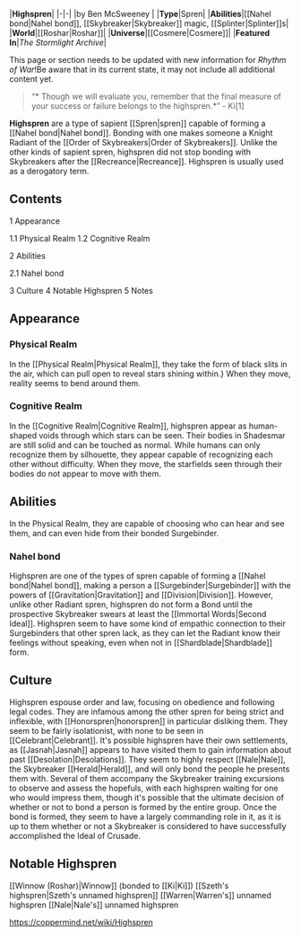 |**Highspren**|
|-|-|
|by  Ben McSweeney |
|**Type**|Spren|
|**Abilities**|[[Nahel bond\|Nahel bond]], [[Skybreaker\|Skybreaker]] magic, [[Splinter\|Splinter]]s|
|**World**|[[Roshar\|Roshar]]|
|**Universe**|[[Cosmere\|Cosmere]]|
|**Featured In**|*The Stormlight Archive*|

This page or section needs to be updated with new information for *Rhythm of War*!Be aware that in its current state, it may not include all additional content yet.

>“* Though we will evaluate you, remember that the final measure of your success or failure belongs to the highspren.*”
\- Ki[1]


**Highspren** are a type of sapient [[Spren\|spren]] capable of forming a [[Nahel bond\|Nahel bond]]. Bonding with one makes someone a Knight Radiant of the [[Order of Skybreakers\|Order of Skybreakers]]. Unlike the other kinds of sapient spren, highspren did not stop bonding with Skybreakers after the [[Recreance\|Recreance]]. Highspren is usually used as a derogatory term.

## Contents

1 Appearance

1.1 Physical Realm
1.2 Cognitive Realm


2 Abilities

2.1 Nahel bond


3 Culture
4 Notable Highspren
5 Notes


## Appearance
### Physical Realm
In the [[Physical Realm\|Physical Realm]], they take the form of black slits in the air, which can pull open to reveal stars shining within.} When they move, reality seems to bend around them.

### Cognitive Realm
In the [[Cognitive Realm\|Cognitive Realm]], highspren appear as human-shaped voids through which stars can be seen. Their bodies in Shadesmar are still solid and can be touched as normal. While humans can only recognize them by silhouette, they appear capable of recognizing each other without difficulty. When they move, the starfields seen through their bodies do not appear to move with them.

## Abilities
In the Physical Realm, they are capable of choosing who can hear and see them, and can even hide from their bonded Surgebinder.

### Nahel bond
Highspren are one of the types of spren capable of forming a [[Nahel bond\|Nahel bond]], making a person a [[Surgebinder\|Surgebinder]] with the powers of [[Gravitation\|Gravitation]] and [[Division\|Division]]. However, unlike other Radiant spren, highspren do not form a Bond until the prospective Skybreaker swears at least the [[Immortal Words\|Second Ideal]].
Highspren seem to have some kind of empathic connection to their Surgebinders that other spren lack, as they can let the Radiant know their feelings without speaking, even when not in [[Shardblade\|Shardblade]] form.

## Culture
Highspren espouse order and law, focusing on obedience and following legal codes. They are infamous among the other spren for being strict and inflexible, with [[Honorspren\|honorspren]] in particular disliking them. They seem to be fairly isolationist, with none to be seen in [[Celebrant\|Celebrant]]. It's possible highspren have their own settlements, as [[Jasnah\|Jasnah]] appears to have visited them to gain information about past [[Desolation\|Desolations]].
They seem to highly respect [[Nale\|Nale]], the Skybreaker [[Herald\|Herald]], and will only bond the people he presents them with. Several of them accompany the Skybreaker training excursions to observe and assess the hopefuls, with each highspren waiting for one who would impress them, though it's possible that the ultimate decision of whether or not to bond a person is formed by the entire group. Once the bond is formed, they seem to have a largely commanding role in it, as it is up to them whether or not a Skybreaker is considered to have successfully accomplished the Ideal of Crusade.

## Notable Highspren
[[Winnow (Roshar)\|Winnow]] (bonded to [[Ki\|Ki]])
[[Szeth's highspren\|Szeth's unnamed highspren]]
[[Warren\|Warren's]] unnamed highspren
[[Nale\|Nale's]] unnamed highspren


https://coppermind.net/wiki/Highspren